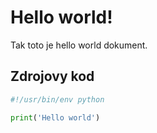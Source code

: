# Hello world!

Tak toto je hello world dokument.

## Zdrojovy kod

```python
#!/usr/bin/env python

print('Hello world')
```
